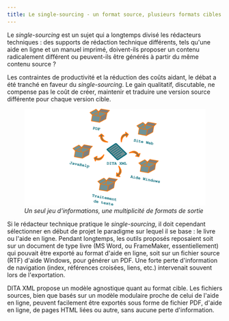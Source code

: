 ```yaml
---
title: Le single-sourcing - un format source, plusieurs formats cibles
---
```



Le *single-sourcing* est un sujet qui a longtemps divisé les rédacteurs
techniques : des supports de rédaction technique différents, tels
qu'une aide en ligne et un manuel imprimé, doivent-ils proposer un
contenu radicalement différent ou peuvent-ils être générés à partir du
même contenu source ?


Les contraintes de productivité et la réduction des coûts aidant, le
débat a été tranché en faveur du *single-sourcing*. Le gain qualitatif,
discutable, ne compense pas le coût de créer, maintenir et traduire une
version source différente pour chaque version cible.

<figure>
<img src="graphics/single-sourcing.svg"
alt="graphics/single-sourcing.svg" />
<figcaption><em>Un seul jeu d'informations, une multiplicité de formats
de sortie</em></figcaption>
</figure>

Si le rédacteur technique pratique le *single-sourcing*, il doit
cependant sélectionner en début de projet le paradigme sur lequel il se
base : le livre ou l'aide en ligne. Pendant longtemps, les outils
proposés reposaient soit sur un document de type livre (MS Word, ou
FrameMaker, essentiellement) qui pouvait être exporté au format d'aide
en ligne, soit sur un fichier source (RTF) d'aide Windows, pour générer
un PDF. Une forte perte d'information de navigation (index, références
croisées, liens, etc.) intervenait souvent lors de l'exportation.

DITA XML propose un modèle agnostique quant au format cible. Les
fichiers sources, bien que basés sur un modèle modulaire proche de celui
de l'aide en ligne, peuvent facilement être exportés sous forme de
fichier PDF, d'aide en ligne, de pages HTML liées ou autre, sans aucune
perte d'information.
